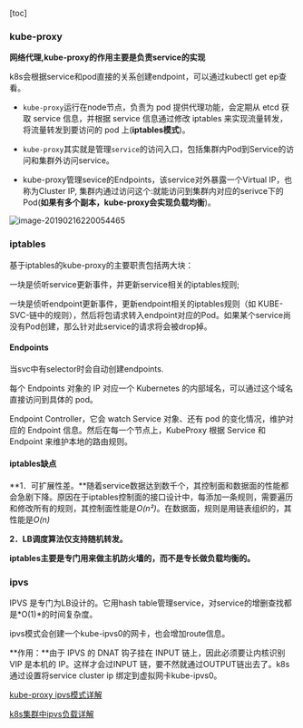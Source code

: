 [toc]

### kube-proxy

**网络代理,kube-proxy的作用主要是负责service的实现**

k8s会根据service和pod直接的关系创建endpoint，可以通过kubectl get ep查看。

- `kube-proxy`运行在node节点，负责为 pod 提供代理功能，会定期从 etcd 获取 service 信息，并根据 service 信息通过修改 iptables 来实现流量转发，将流量转发到要访问的 pod 上(**iptables模式**)。

- `kube-proxy`其实就是管理`service`的访问入口，包括集群内Pod到Service的访问和集群外访问service。
- kube-proxy管理sevice的Endpoints，该service对外暴露一个Virtual IP，也称为Cluster IP, 集群内通过访问这个<Cluster IP>:<Port>就能访问到集群内对应的serivce下的Pod(**如果有多个副本，kube-proxy会实现负载均衡**)。

![image-20190216220054465](https://llussy.github.io/images/kubernetes/kube-proxy.png)

### iptables

基于iptables的kube-proxy的主要职责包括两大块：

一块是侦听service更新事件，并更新service相关的iptables规则;

一块是侦听endpoint更新事件，更新endpoint相关的iptables规则（如 KUBE-SVC-链中的规则），然后将包请求转入endpoint对应的Pod。如果某个service尚没有Pod创建，那么针对此service的请求将会被drop掉。

#### Endpoints

当svc中有selector时会自动创建endpoints.

每个 Endpoints 对象的 IP 对应一个 Kubernetes 的内部域名，可以通过这个域名直接访问到具体的 pod。

Endpoint Controller，它会 watch Service 对象、还有 pod 的变化情况，维护对应的 Endpoint 信息。然后在每一个节点上，KubeProxy 根据 Service 和 Endpoint 来维护本地的路由规则。

#### iptables缺点

**1．可扩展性差。**随着service数据达到数千个，其控制面和数据面的性能都会急剧下降。原因在于iptables控制面的接口设计中，每添加一条规则，需要遍历和修改所有的规则，其控制面性能是*O(n²\)*。在数据面，规则是用链表组织的，其性能是*O(n)*

**2．LB调度算法仅支持随机转发。**

**iptables主要是专门用来做主机防火墙的，而不是专长做负载均衡的。**

### ipvs

IPVS 是专门为LB设计的。它用hash table管理service，对service的增删查找都是*O(1)*的时间复杂度。



ipvs模式会创建一个kube-ipvs0的网卡，也会增加route信息。

**作用：**由于 IPVS 的 DNAT 钩子挂在 INPUT 链上，因此必须要让内核识别 VIP 是本机的 IP。这样才会过INPUT 链，要不然就通过OUTPUT链出去了。k8s 通过设置将service cluster ip 绑定到虚拟网卡kube-ipvs0。



[kube-proxy ipvs模式详解](https://blog.csdn.net/qq_36183935/article/details/90734936)

[k8s集群中ipvs负载详解](https://www.jianshu.com/p/89f126b241db?utm_campaign=maleskine&utm_content=note&utm_medium=seo_notes&utm_source=recommendation)


